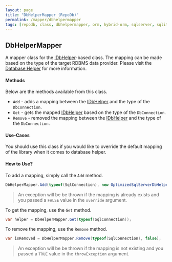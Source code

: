```yaml
---
layout: page
title: "DbHelperMapper (RepoDb)"
permalink: /mapper/dbhelpermapper
tags: [repodb, class, dbhelpermapper, orm, hybrid-orm, sqlserver, sqlite, mysql, postgresql]
---
```


## DbHelperMapper

A mapper class for the [IDbHelper](/interface/idbhelper)-based class. The mapping can be made based on the type of the target RDBMS data provider. Please visit the [Database Helper](/extensibility/databasehelper) for more information.

#### Methods

Below are the methods available from this class.

- `Add` - adds a mapping between the [IDbHelper](/interface/idbhelper) and the type of the `DbConnection`.
- `Get` - gets the mapped [IDbHelper](/interface/idbhelper) based on the type of the `DbConnection`.
- `Remove` - removed the mapping between the [IDbHelper](/interface/idbhelper) and the type of the `DbConnection`.

#### Use-Cases

You should use this class if you would like to override the default mapping of the library when it comes to database helper.

#### How to Use?

To add a mapping, simply call the `Add` method.

```csharp
DbHelperMapper.Add(typeof(SqlConnection), new OptimizedSqlServerDbHelper(), true);
```

> An exception will be be thrown if the mapping is already exists and you passed a `FALSE` value in the `override` argument.

To get the mapping, use the `Get` method.

```csharp
var helper = DbHelperMapper.Get(typeof(SqlConnection));
```

To remove the mapping, use the `Remove` method.

```csharp
var isRemoved = DbHelperMapper.Remove(typeof(SqlConnection), false);
```

> An exception will be be thrown if the mapping is not existing and you passed a `TRUE` value in the `throwException` argument.

